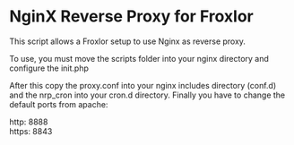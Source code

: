 # NginX Reverse Proxy for Froxlor

This script allows a Froxlor setup to use Nginx as reverse proxy.

To use, you must move the scripts folder into your nginx directory and configure the init.php

After this copy the proxy.conf into your nginx includes directory (conf.d) and the  nrp_cron into your cron.d directory. Finally you have to change the 
default ports from apache:

http: 8888
<br>
https: 8843
